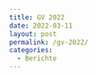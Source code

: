 ```yaml
---
title: GV 2022
date: 2022-03-11
layout: post
permalink: /gv-2022/
categories:
  - Berichte
---
```


<script src="https://cdn.jsdelivr.net/npm/publicalbum@latest/embed-ui.min.js" async></script>
<div class="pa-carousel-widget" style="width:100%; height:480px; display:none;"
  data-link="https://photos.app.goo.gl/KPKnYkBpinoKTRRJ7"
  data-title="gv"
  data-description="3 new items added to shared album">
  <object data="https://lh3.googleusercontent.com/kQ1HszSMQMhMXvyYDPE4xQI5_AWqhSuxG3THLUy5_rvsbQIjOaFDcpW1uQHzogoq343sy2JrNv8wPrBtFcONDWXwQl7EErznXUruy2-Dj30MEZ2Y9UBpJaie1Oz022_2V6sdd0Q_aQ=w1920-h1080"></object>
  <object data="https://lh3.googleusercontent.com/BPq49aIQ1lV0r7Sxs6vz_AQ8YbdJhofl44SRwCm9qhcVPEKoEsYsyNdtWWcT9WbafBsQ1CtVhk7fpBR6QWkK7k0Vd5PSJ7JJ9fXz_UJVpFMwyqMkaqqvphxVFFa1ptOqP6t0WDmhtA=w1920-h1080"></object>
  <object data="https://lh3.googleusercontent.com/hlTkOWxQ7Z0c3avXW4lkokyaDOwd1Jwa0zRGVsB0KrSfiLpRl2vkvT85vFz7liRE0zDJ-dLN1DFW1TAgkXuvCcy2l5jZxBS33gj3PGW6zCJ3AR7N_NtLyAQxkeHSOt6xrOuDll9-Hg=w1920-h1080"></object>
</div>
